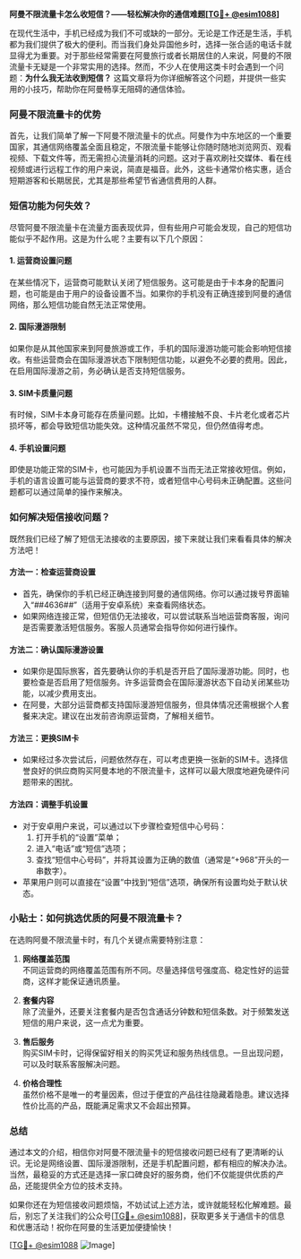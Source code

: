 **阿曼不限流量卡怎么收短信？——轻松解决你的通信难题[[TG💪+ @esim1088](https://t.me/s/esim1088)]**

在现代生活中，手机已经成为我们不可或缺的一部分。无论是工作还是生活，手机都为我们提供了极大的便利。而当我们身处异国他乡时，选择一张合适的电话卡就显得尤为重要。对于那些经常需要在阿曼旅行或者长期居住的人来说，阿曼的不限流量卡无疑是一个非常实用的选择。然而，不少人在使用这类卡时会遇到一个问题：**为什么我无法收到短信？** 这篇文章将为你详细解答这个问题，并提供一些实用的小技巧，帮助你在阿曼畅享无阻碍的通信体验。

### 阿曼不限流量卡的优势

首先，让我们简单了解一下阿曼不限流量卡的优点。阿曼作为中东地区的一个重要国家，其通信网络覆盖全面且稳定，不限流量卡能够让你随时随地浏览网页、观看视频、下载文件等，而无需担心流量消耗的问题。这对于喜欢刷社交媒体、看在线视频或进行远程工作的用户来说，简直是福音。此外，这些卡通常价格实惠，适合短期游客和长期居民，尤其是那些希望节省通信费用的人群。

### 短信功能为何失效？

尽管阿曼不限流量卡在流量方面表现优异，但有些用户可能会发现，自己的短信功能似乎不起作用。这是为什么呢？主要有以下几个原因：

#### 1. **运营商设置问题**
   在某些情况下，运营商可能默认关闭了短信服务。这可能是由于卡本身的配置问题，也可能是由于用户的设备设置不当。如果你的手机没有正确连接到阿曼的通信网络，那么短信功能自然无法正常使用。

#### 2. **国际漫游限制**
   如果你是从其他国家来到阿曼旅游或工作，手机的国际漫游功能可能会影响短信接收。有些运营商会在国际漫游状态下限制短信功能，以避免不必要的费用。因此，在启用国际漫游之前，务必确认是否支持短信服务。

#### 3. **SIM卡质量问题**
   有时候，SIM卡本身可能存在质量问题。比如，卡槽接触不良、卡片老化或者芯片损坏等，都会导致短信功能失效。这种情况虽然不常见，但仍然值得考虑。

#### 4. **手机设置问题**
   即使是功能正常的SIM卡，也可能因为手机设置不当而无法正常接收短信。例如，手机的语言设置可能与运营商的要求不符，或者短信中心号码未正确配置。这些问题都可以通过简单的操作来解决。

### 如何解决短信接收问题？

既然我们已经了解了短信无法接收的主要原因，接下来就让我们来看看具体的解决方法吧！

#### 方法一：检查运营商设置
   - 首先，确保你的手机已经正确连接到阿曼的通信网络。你可以通过拨号界面输入“*#*#4636#*#*”（适用于安卓系统）来查看网络状态。
   - 如果网络连接正常，但短信仍无法接收，可以尝试联系当地运营商客服，询问是否需要激活短信服务。客服人员通常会指导你如何进行操作。

#### 方法二：确认国际漫游设置
   - 如果你是国际旅客，首先要确认你的手机是否开启了国际漫游功能。同时，也要检查是否启用了短信服务。许多运营商会在国际漫游状态下自动关闭某些功能，以减少费用支出。
   - 在阿曼，大部分运营商都支持国际漫游短信服务，但具体情况还需根据个人套餐来决定。建议在出发前咨询原运营商，了解相关细节。

#### 方法三：更换SIM卡
   - 如果经过多次尝试后，问题依然存在，可以考虑更换一张新的SIM卡。选择信誉良好的供应商购买阿曼本地的不限流量卡，这样可以最大限度地避免硬件问题带来的困扰。

#### 方法四：调整手机设置
   - 对于安卓用户来说，可以通过以下步骤检查短信中心号码：
     1. 打开手机的“设置”菜单；
     2. 进入“电话”或“短信”选项；
     3. 查找“短信中心号码”，并将其设置为正确的数值（通常是“+968”开头的一串数字）。
   - 苹果用户则可以直接在“设置”中找到“短信”选项，确保所有设置均处于默认状态。

### 小贴士：如何挑选优质的阿曼不限流量卡？

在选购阿曼不限流量卡时，有几个关键点需要特别注意：

1. **网络覆盖范围**  
   不同运营商的网络覆盖范围有所不同。尽量选择信号强度高、稳定性好的运营商，这样才能保证通讯质量。

2. **套餐内容**  
   除了流量外，还要关注套餐内是否包含通话分钟数和短信条数。对于频繁发送短信的用户来说，这一点尤为重要。

3. **售后服务**  
   购买SIM卡时，记得保留好相关的购买凭证和服务热线信息。一旦出现问题，可以及时联系客服解决问题。

4. **价格合理性**  
   虽然价格不是唯一的考量因素，但过于便宜的产品往往隐藏着隐患。建议选择性价比高的产品，既能满足需求又不会超出预算。

### 总结

通过本文的介绍，相信你对阿曼不限流量卡的短信接收问题已经有了更清晰的认识。无论是网络设置、国际漫游限制，还是手机配置问题，都有相应的解决办法。当然，最稳妥的方式还是选择一家口碑良好的服务商，他们不仅能提供优质的产品，还能提供全方位的技术支持。

如果你还在为短信接收问题烦恼，不妨试试上述方法，或许就能轻松化解难题。最后，别忘了关注我们的公众号[[TG💪+ @esim1088](https://t.me/s/esim1088)]，获取更多关于通信卡的信息和优惠活动！祝你在阿曼的生活更加便捷愉快！

[[TG💪+ @esim1088](https://t.me/s/esim1088) ![Image](https://i.postimg.cc/4NQfJmqS/Snipaste-2025-05-13-00-14-12.png)]